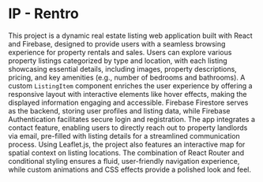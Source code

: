 # IP - Rentro

This project is a dynamic real estate listing web application built with React and Firebase, designed to provide users with a seamless browsing experience for property rentals and sales. Users can explore various property listings categorized by type and location, with each listing showcasing essential details, including images, property descriptions, pricing, and key amenities (e.g., number of bedrooms and bathrooms). A custom `ListingItem` component enriches the user experience by offering a responsive layout with interactive elements like hover effects, making the displayed information engaging and accessible. Firebase Firestore serves as the backend, storing user profiles and listing data, while Firebase Authentication facilitates secure login and registration. The app integrates a contact feature, enabling users to directly reach out to property landlords via email, pre-filled with listing details for a streamlined communication process. Using Leaflet.js, the project also features an interactive map for spatial context on listing locations. The combination of React Router and conditional styling ensures a fluid, user-friendly navigation experience, while custom animations and CSS effects provide a polished look and feel.
